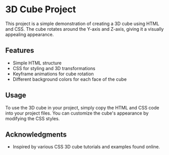# 3D Cube Project

This project is a simple demonstration of creating a 3D cube using HTML and CSS. The cube rotates around the Y-axis and Z-axis, giving it a visually appealing appearance.


## Features

- Simple HTML structure
- CSS for styling and 3D transformations
- Keyframe animations for cube rotation
- Different background colors for each face of the cube

## Usage

To use the 3D cube in your project, simply copy the HTML and CSS code into your project files. You can customize the cube's appearance by modifying the CSS styles.

## Acknowledgments

- Inspired by various CSS 3D cube tutorials and examples found online.

